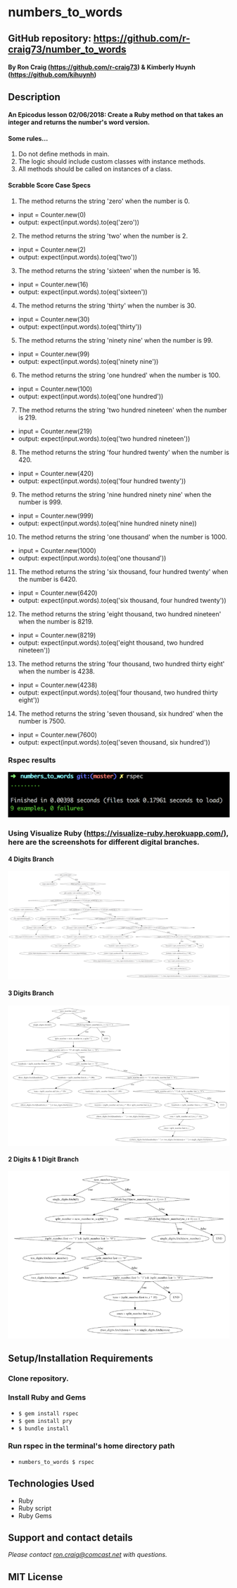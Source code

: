 # numbers_to_words

## GitHub repository: https://github.com/r-craig73/number_to_words

#### By Ron Craig (https://github.com/r-craig73) & Kimberly Huynh (https://github.com/kihuynh)

## Description
#### An Epicodus lesson 02/06/2018: Create a Ruby method on that takes an integer and returns the number's word version.
#### Some rules...
1. Do not define methods in main.
2. The logic should include custom classes with instance methods.
3. All methods should be called on instances of a class.

#### Scrabble Score Case Specs
1. The method returns the string 'zero' when the number is 0.
  * input = Counter.new(0)
  * output: expect(input.words).to(eq('zero'))
2. The method returns the string 'two' when the number is 2.
  * input = Counter.new(2)
  * output: expect(input.words).to(eq('two'))
3. The method returns the string 'sixteen' when the number is 16.
  * input = Counter.new(16)
  * output: expect(input.words).to(eq('sixteen'))
4. The method returns the string 'thirty' when the number is 30.
  * input = Counter.new(30)
  * output: expect(input.words).to(eq('thirty'))
5. The method returns the string 'ninety nine' when the number is 99.
  * input = Counter.new(99)
  * output: expect(input.words).to(eq('ninety nine'))
6. The method returns the string 'one hundred' when the number is 100.
  * input = Counter.new(100)
  * output: expect(input.words).to(eq('one hundred'))
7. The method returns the string 'two hundred nineteen' when the number is 219.
  * input = Counter.new(219)
  * output: expect(input.words).to(eq('two hundred nineteen'))
8. The method returns the string 'four hundred twenty' when the number is 420.
  * input = Counter.new(420)
  * output: expect(input.words).to(eq('four hundred twenty'))
9. The method returns the string 'nine hundred ninety nine' when the number is 999.
  * input = Counter.new(999)
  * output: expect(input.words).to(eq('nine hundred ninety nine))
10. The method returns the string 'one thousand' when the number is 1000.
  * input = Counter.new(1000)
  * output: expect(input.words).to(eq('one thousand'))
11. The method returns the string 'six thousand, four hundred twenty' when the number is 6420.
  * input = Counter.new(6420)
  * output: expect(input.words).to(eq('six thousand, four hundred twenty'))
12. The method returns the string 'eight thousand, two hundred nineteen' when the number is 8219.
  * input = Counter.new(8219)
  * output: expect(input.words).to(eq('eight thousand, two hundred nineteen'))
13. The method returns the string 'four thousand, two hundred thirty eight' when the number is 4238.
  * input = Counter.new(4238)
  * output: expect(input.words).to(eq('four thousand, two hundred thirty eight'))
14. The method returns the string 'seven thousand, six hundred' when the number is 7500.
  * input = Counter.new(7600)
  * output: expect(input.words).to(eq('seven thousand, six hundred'))


### Rspec results
![alt-text](img/rspec-screenshot.png "Screenshot Rspec results, 11 specs passing")

### Using Visualize Ruby (https://visualize-ruby.herokuapp.com/), here are the screenshots for different digital branches.
#### 4 Digits Branch
![alt-text](img/4-digits-branch.png "4 Digits Branch coming soon")

#### 3 Digits Branch
![alt-text](img/3-digits-branch.png "3 Digits Branch")

#### 2 Digits & 1 Digit Branch
![alt-text](img/2-digits-and-1-digit-branches.png "2 Digits and 1 Digit Branch")


## Setup/Installation Requirements
### Clone repository.
### Install Ruby and Gems
* `$ gem install rspec`
* `$ gem install pry`
* `$ bundle install`

### Run rspec in the terminal's home directory path
* `numbers_to_words $ rspec`

## Technologies Used
* Ruby
* Ruby script
* Ruby Gems

## Support and contact details
_Please contact ron.craig@comcast.net with questions._

## MIT License